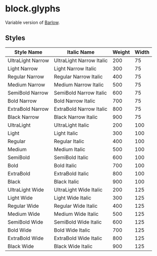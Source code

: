 # block.glyphs

Variable version of [Barlow](https://github.com/jpt/barlow).





## Styles
| Style Name            | Italic Name | Weight | Width |
| --------------------- | --- | --- | --- |
| UltraLight Narrow     | UltraLight Narrow Italic | 200 | 75 |
| Light Narrow          | Light Narrow Italic | 300 | 75 |
| Regular Narrow        | Regular Narrow Italic | 400 | 75 |
| Medium Narrow         | Medium Narrow Italic | 500 | 75 |
| SemiBold Narrow       | SemiBold Narrow Italic | 600 | 75 |
| Bold Narrow | Bold Narrow Italic | 700 | 75 |
| ExtraBold Narrow | ExtraBold Narrow Italic | 800 | 75 |
| Black Narrow | Black Narrow Italic | 900 | 75 |
| UltraLight | UltraLight Italic | 200 | 100 |
| Light | Light Italic | 300 | 100 |
| Regular | Regular Italic | 400 | 100 |
| Medium | Medium Italic | 500 | 100 |
| SemiBold | SemiBold Italic | 600 | 100 |
| Bold | Bold Italic | 700 | 100 |
| ExtraBold | ExtraBold Italic | 800 | 100 |
| Black | Black Italic | 900 | 100 |
| UltraLight Wide | UltraLight Wide Italic | 200 | 125 |
| Light Wide | Light Wide Italic | 300 | 125 |
| Regular Wide | Regular Wide Italic | 400 | 125 |
| Medium Wide | Medium Wide Italic | 500 | 125 |
| SemiBold Wide | SemiBold Wide Italic | 600 | 125 |
| Bold Wide | Bold Wide Italic | 700 | 125 |
| ExtraBold Wide | ExtraBold Wide Italic | 800 | 125 |
| Black Wide | Black Wide Italic | 900 | 125 |